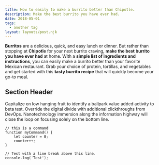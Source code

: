 ```yaml
---
title: How to easily to make a burrito better than Chipotle.
description: Make the best burrito you have ever had.
date: 2018-05-01
tags:
  - another tag
layout: layouts/post.njk
---
```


**Burritos** are a delicious, quick, and easy lunch or dinner. But rather than stopping at **Chipotle** for your next burrito craving, **make the best burrito you have ever had** at home. With a **simple list of ingredients and instructions**, you can easily make a burrito better than your favorite Mexican restaurant. Grab your choice of protein, tortillas, and vegetables and get started with this **tasty burrito recipe** that will quickly become your go-to meal. 

## Section Header

Capitalize on low hanging fruit to identify a ballpark value added activity to beta test. Override the digital divide with additional clickthroughs from DevOps. Nanotechnology immersion along the information highway will close the loop on focusing solely on the bottom line.

```text/2-3
// this is a command
function myCommand() {
	let counter = 0;
	counter++;
}

// Test with a line break above this line.
console.log('Test');
```
